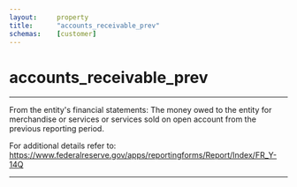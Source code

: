 ```yaml
---
layout:     property
title:      "accounts_receivable_prev"
schemas:    [customer]
---
```


# accounts_receivable_prev

---

From the entity's financial statements: The money owed to the entity for merchandise or services or services sold on open account from the previous reporting period.

For additional details refer to: https://www.federalreserve.gov/apps/reportingforms/Report/Index/FR_Y-14Q

--- 